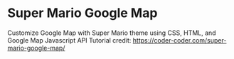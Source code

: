 # Super Mario Google Map
Customize Google Map with Super Mario theme using CSS, HTML, and Google Map Javascript API
Tutorial credit: https://coder-coder.com/super-mario-google-map/

